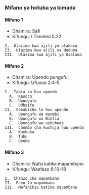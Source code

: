 ### Mifano ya hotuba ya kimada

#### Mifano 1

* Dhamira: Safi
* Kifungu: I Timoteo 5:22

```
I.  Ulazima kwa ajili ya utakaso
II.  Ulazima kwa ajili ya Huduma
III.  Ulazima kwa ajili ya Usalama
```

#### Mifano 2

* Dhamira: Upendo pungufu
* Kifungu: Ufunuo 2:4–5

```
I.  Tabia za huu upendo
  A.  Kasoro
  B.  Upungufu
  C.  Udhaifu
II.  Sababisho la huu upendo
  A.  Upungufu wa maombi
  B.  Upungufu wa Biblia
  C.  Upungufu wa ushuhuda
III.  Chombo cha kuchuja huu upendo
  A.  Kumbuka
  B.  Tubu
  C.  Geuka
```

#### Mifano 3

* Dhamira: Nafsi katika mapambano
* Kifungu: Waefeso 6:10–18

```
I.  Chanzo cha mapambano
II.  Eneo la mapambano
III.  Mafanikio katika mapambano
```

